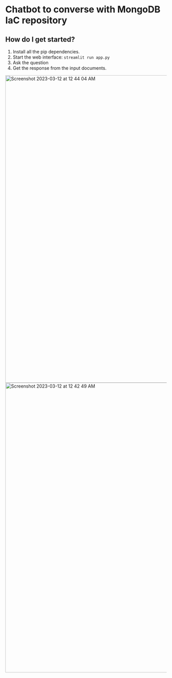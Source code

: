 # Chatbot to converse with MongoDB IaC repository

## How do I get started?

1. Install all the pip dependencies.
2. Start the web interface: `streamlit run app.py`
3. Ask the question
4. Get the response from the input documents.

<img width="957" alt="Screenshot 2023-03-12 at 12 44 04 AM" src="https://user-images.githubusercontent.com/7871501/224636298-a4c18fff-60b9-4367-8dd1-ab9b3e095c64.png">

<img width="902" alt="Screenshot 2023-03-12 at 12 42 49 AM" src="https://user-images.githubusercontent.com/7871501/224636353-040e6fc3-9457-4697-96d2-d2844baf459b.png">

